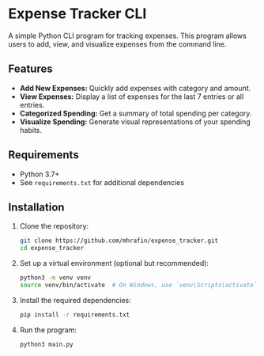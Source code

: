 # Expense Tracker CLI

A simple Python CLI program for tracking expenses. This program allows users to add, view, and visualize expenses from the command line.

## Features

- **Add New Expenses:** Quickly add expenses with category and amount.
- **View Expenses:** Display a list of expenses for the last 7 entries or all entries.
- **Categorized Spending:** Get a summary of total spending per category.
- **Visualize Spending:** Generate visual representations of your spending habits.

## Requirements

- Python 3.7+
- See `requirements.txt` for additional dependencies

## Installation

1. Clone the repository:

   ```bash
   git clone https://github.com/mhrafin/expense_tracker.git
   cd expense_tracker

2. Set up a virtual environment (optional but recommended):

    ```bash
    python3 -m venv venv
    source venv/bin/activate  # On Windows, use `venv\Scripts\activate`

3. Install the required dependencies:

    ```bash
    pip install -r requirements.txt

4. Run the program:

    ```bash
    python3 main.py

